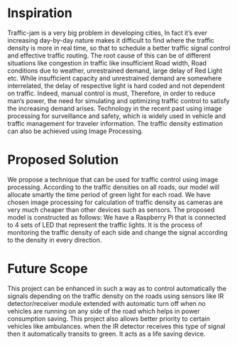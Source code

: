 # Inspiration
Traffic-jam is a very big problem in developing cities, In fact it’s ever increasing day-by-day nature makes it difficult to find where the traffic density is more in real time, so that to schedule a better traffic signal control and effective traffic routing. The root cause of this can be of different situations like congestion in traffic like insufficient Road width, Road conditions due to weather, unrestrained demand, large delay of Red Light etc. While insufficient capacity and unrestrained demand are somewhere interrelated, the delay of respective light is hard coded and not dependent on traffic. Indeed, manual control is must, Therefore, in order to reduce man’s power, the need for simulating and optimizing traffic control to satisfy the increasing demand arises. Technology in  the recent past using image processing for surveillance and safety, which is widely used in vehicle and traffic management for traveler information. The traffic density estimation can also be achieved using Image Processing.

# Proposed Solution
We propose a technique that can be used for traffic control using image processing.  According to the traffic densities on all roads, our model will allocate smartly the time period of green light for each road. We have chosen image processing for calculation of traffic density as cameras are very much cheaper than other devices such as sensors. The proposed model is constructed as follows: We have a Raspberry Pi that is connected to 4 sets of LED that represent the traffic lights. It is the process of monitoring the traffic density of each side and  change the signal according to the density in every direction.

# Future Scope
This project can be enhanced in such a way as to control automatically the signals depending on the traffic density on the roads using sensors like IR detector/receiver module extended with automatic turn off when no vehicles are running on any side of the road which helps in power consumption saving. This project also allows better priority to certain vehicles like ambulances. when the IR detector receives this type of signal then it automatically transits to green. It acts as a life saving device.

